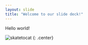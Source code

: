 ```yaml
---
layout: slide
title: "Welcome to our slide deck!"
---
```


Hello world!

![skatetocat](https://octodex.github.com/images/skatetocat.png)
{: .center}
